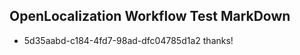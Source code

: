 ## OpenLocalization Workflow Test MarkDown
* 5d35aabd-c184-4fd7-98ad-dfc04785d1a2 thanks!

<!--HONumber=Jul16_HO5-->


